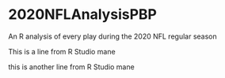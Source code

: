 # 2020NFLAnalysisPBP
An R analysis of every play during the 2020 NFL regular season

This is a line from R Studio mane

this is another line from R Studio mane
